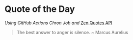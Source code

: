 # Quote of the Day 
*Using GitHub Actions Chron Job and* [Zen Quotes API]( https://zenquotes.io/ )
> The best answer to anger is silence. ~ Marcus Aurelius
